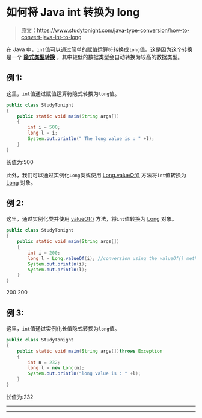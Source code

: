 # 如何将 Java int 转换为 long

> 原文：<https://www.studytonight.com/java-type-conversion/how-to-convert-java-int-to-long>

在 Java 中，`int`值可以通过简单的赋值运算符转换成`long`值。这是因为这个转换是一个 [**隐式类型转换**](https://www.studytonight.com/java/type-casting-in-java.php) ，其中较低的数据类型会自动转换为较高的数据类型。

## 例 1:

这里，`int`值通过赋值运算符隐式转换为`long`值。

```java
public class StudyTonight
{  
	public static void main(String args[])
	{  
		int i = 500;  
		long l = i;  
		System.out.println(" The long value is : " +l); 
	}
}
```

长值为:500

此外，我们可以通过实例化`Long`类或使用 [Long.valueOf()](https://www.studytonight.com/java-wrapper-class/java-long-valueoflong-i-method) 方法将`int`值转换为 [Long](https://www.studytonight.com/java/wrapper-class.php) 对象。

## 例 2:

这里，通过实例化类并使用 [valueOf()](https://www.studytonight.com/java-wrapper-class/java-long-valueoflong-i-method) 方法，将`int`值转换为 [Long](https://www.studytonight.com/java/wrapper-class.php) 对象。

```java
public class StudyTonight
{  
	public static void main(String args[])
	{  
		int i = 200;  
		long l = Long.valueOf(i); //conversion using the valueOf() method  
		System.out.println(i);  
		System.out.println(l);  
	}
}
```

200
200

## 例 3:

这里，`int`值通过实例化长值隐式转换为`long`值。

```java
public class StudyTonight
{  
	public static void main(String args[])throws Exception
	{  
		int n = 232;
		long l = new Long(n);
		System.out.println("long value is : " +l);
	}
}
```

长值为:232

* * *

* * *